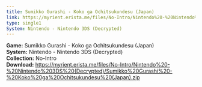 ```yaml
---
title: Sumikko Gurashi - Koko ga Ochitsukundesu (Japan)
link: https://myrient.erista.me/files/No-Intro/Nintendo%20-%20Nintendo%203DS%20(Decrypted)/Sumikko%20Gurashi%20-%20Koko%20ga%20Ochitsukundesu%20(Japan).zip
type: single1
System: Nintendo - Nintendo 3DS (Decrypted)
---
```

<b>Game:</b> Sumikko Gurashi - Koko ga Ochitsukundesu (Japan)<br>
<b>System:</b> Nintendo - Nintendo 3DS (Decrypted)<br>
<b>Collection:</b> No-Intro<br>
<b>Download:</b> https://myrient.erista.me/files/No-Intro/Nintendo%20-%20Nintendo%203DS%20(Decrypted)/Sumikko%20Gurashi%20-%20Koko%20ga%20Ochitsukundesu%20(Japan).zip